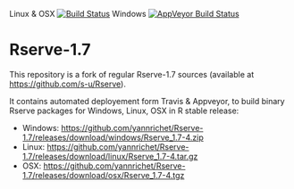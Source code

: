Linux & OSX [![Build Status](https://travis-ci.org/yannrichet/Rserve-1.7.png)](https://travis-ci.org/yannrichet/Rserve-1.7)
Windows [![AppVeyor Build Status](https://ci.appveyor.com/api/projects/status/github/DiceKrigingClub/rserve-1-7-wc3jp?branch=master&svg=true)](https://ci.appveyor.com/project/DiceKrigingClub/rserve-1-7-wc3jp)

# Rserve-1.7

This repository is a fork of regular Rserve-1.7 sources (available at https://github.com/s-u/Rserve).

It contains automated deployement form Travis & Appveyor, to build binary Rserve packages for Windows, Linux, OSX in R stable release:

  * Windows: https://github.com/yannrichet/Rserve-1.7/releases/download/windows/Rserve_1.7-4.zip
  * Linux: https://github.com/yannrichet/Rserve-1.7/releases/download/linux/Rserve_1.7-4.tar.gz
  * OSX: https://github.com/yannrichet/Rserve-1.7/releases/download/osx/Rserve_1.7-4.tgz

